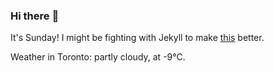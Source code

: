 ### Hi there :wave:

It's Sunday! I might be fighting with Jekyll to make [this](https://swissclubtoronto.ca) better.

Weather in Toronto: partly cloudy, at -9°C.
